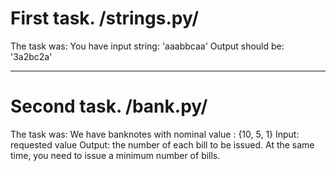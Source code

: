 <h1>First task. /strings.py/</h1>
<p>The task was: 
You have input string: 'aaabbcaa'
Output should be: '3a2bc2a'<p>
<hr>
<h1>Second task. /bank.py/</h1>
The task was:
We have banknotes with nominal value : {10, 5, 1}
Input: requested value
Output: the number of each bill to be issued. At the same time, you need to issue a minimum number of bills.
